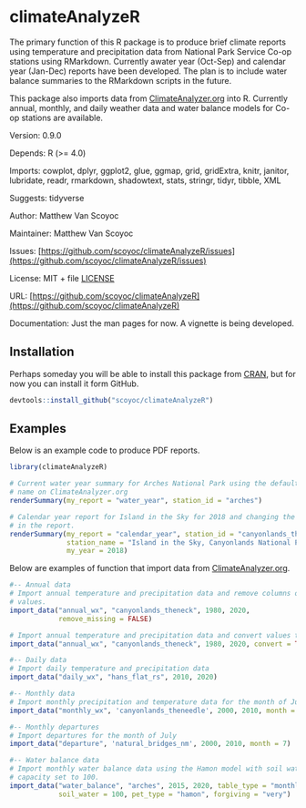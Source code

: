 # climateAnalyzeR

<!-- badges: start -->
<!-- badges: end -->

The primary function of this R package is to produce brief climate reports using temperature and precipitation data from National Park Service Co-op stations using RMarkdown. 
Currently awater year (Oct-Sep) and calendar year (Jan-Dec) reports have been developed. 
The plan is to include water balance summaries to the RMarkdown scripts in the future.

This package also imports data from [ClimateAnalyzer.org](http://climateanalyzer.org/) into R. 
Currently  annual, monthly, and daily weather data and water balance models for Co-op stations are available.

Version: 0.9.0

Depends: R (>= 4.0)

Imports: cowplot, dplyr, ggplot2, glue, ggmap, grid, gridExtra, knitr, janitor, lubridate, readr, rmarkdown, shadowtext, stats, stringr, tidyr, tibble, XML

Suggests: tidyverse

Author: Matthew Van Scoyoc

Maintainer: Matthew Van Scoyoc

Issues: [https://github.com/scoyoc/climateAnalyzeR/issues](https://github.com/scoyoc/climateAnalyzeR/issues)

License: MIT + file [LICENSE](https://github.com/scoyoc/climateAnalyzeR/blob/master/LICENSE.md)

URL: [https://github.com/scoyoc/climateAnalyzeR](https://github.com/scoyoc/climateAnalyzeR)

Documentation: Just the man pages for now. A vignette is being developed.

## Installation

Perhaps someday you will be able to install this package from [CRAN](https://CRAN.R-project.org), but for now you can 
install it form GitHub.

``` r
devtools::install_github("scoyoc/climateAnalyzeR")
```

## Examples

Below is an example code to produce PDF reports.
```r
library(climateAnalyzeR)

# Current water year summary for Arches National Park using the default station 
# name on ClimateAnalyzer.org
renderSummary(my_report = "water_year", station_id = "arches")

# Calendar year report for Island in the Sky for 2018 and changing the name used 
# in the report.
renderSummary(my_report = "calendar_year", station_id = "canyonlands_theneck", 
              station_name = "Island in the Sky, Canyonlands National Park", 
              my_year = 2018)
```

Below are examples of function that import data from [ClimateAnalyzer.org](http://climateanalyzer.org/).

``` r
#-- Annual data
# Import annual temperature and precipitation data and remove columns of missing
# values.
import_data("annual_wx", "canyonlands_theneck", 1980, 2020, 
            remove_missing = FALSE)

# Import annual temperature and precipitation data and convert values to metric
import_data("annual_wx", "canyonlands_theneck", 1980, 2020, convert = TRUE)

#-- Daily data
# Import daily temperature and precipitation data
import_data("daily_wx", "hans_flat_rs", 2010, 2020)

#-- Monthly data
# Import monthly precipitation and temperature data for the month of June
import_data("monthly_wx", 'canyonlands_theneedle', 2000, 2010, month = 6)

#-- Monthly departures
# Import departures for the month of July
import_data("departure", 'natural_bridges_nm', 2000, 2010, month = 7)

#-- Water balance data
# Import monthly water balance data using the Hamon model with soil water
# capacity set to 100.
import_data("water_balance", "arches", 2015, 2020, table_type = "monthly",
            soil_water = 100, pet_type = "hamon", forgiving = "very")
```

